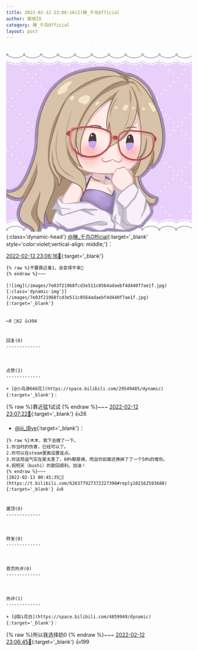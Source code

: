 ```yaml
---
title: 2022-02-12 23:06:16(2)琳_千鸟Official
author: 御坂IO
category: 琳_千鸟Official
layout: post
---
```


![img](/images/c0a88f85ebd0d056f37b114e0748e69556c8b488.jpg){:class='dynamic-head'}
[@琳_千鸟Official](https://space.bilibili.com/1620923329/dynamic){:target='_blank' style='color:violet;vertical-align: middle;'}：

[2022-02-12 23:06:16🔗](https://t.bilibili.com/626377927372227398){:target='_blank'}

~~~
{% raw %}不要靠近毒1，会变得不幸🤚
{% endraw %}~~~

[![img](/images/7e03f21968fcd3e511c0564adaebf4d440f7ae1f.jpg){:class='dynamic-img'}](/images/7e03f21968fcd3e511c0564adaebf4d440f7ae1f.jpg){:target='_blank'}


↪️0 💬62 👍394


回复(0)
-------------



点赞(2)
-------------

+ [@小鸟游666花](https://space.bilibili.com/29549485/dynamic){:target='_blank'}：
~~~
{% raw %}靠近猛1试试
{% endraw %}~~~
[2022-02-12 23:07:22🔗](https://t.bilibili.com/626377927372227398#reply102149984304){:target='_blank'} 👍26
+ [@iii_IBye](https://space.bilibili.com/171272536/dynamic){:target='_blank'}：
~~~
{% raw %}木木，我下去搜了一下。
1.你当时的伤害，已经可以了。
2.你可以在steam里面设置连点。
3.你这局运气实在是太差了，80%都是魂，而且你前面还换掉了了一个50%的增伤。
4.祝明天（bushi）的歌回顺利。加油！
{% endraw %}~~~
[2022-02-13 00:45:35🔗](https://t.bilibili.com/626377927372227398#reply102162593680){:target='_blank'} 👍9


置顶(0)
-------------



转发(0)
-------------



首页热评(0)
-------------



热评(1)
-------------

+ [@梨i花白](https://space.bilibili.com/4859949/dynamic){:target='_blank'}：
~~~
{% raw %}所以我选择奶0
{% endraw %}~~~
[2022-02-12 23:06:45🔗](https://t.bilibili.com/626377927372227398#reply102149896288){:target='_blank'} 👍199



